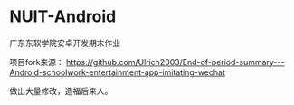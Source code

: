 # NUIT-Android
广东东软学院安卓开发期末作业

项目fork来源：
https://github.com/Ulrich2003/End-of-period-summary---Android-schoolwork-entertainment-app-imitating-wechat

做出大量修改，造福后来人。
